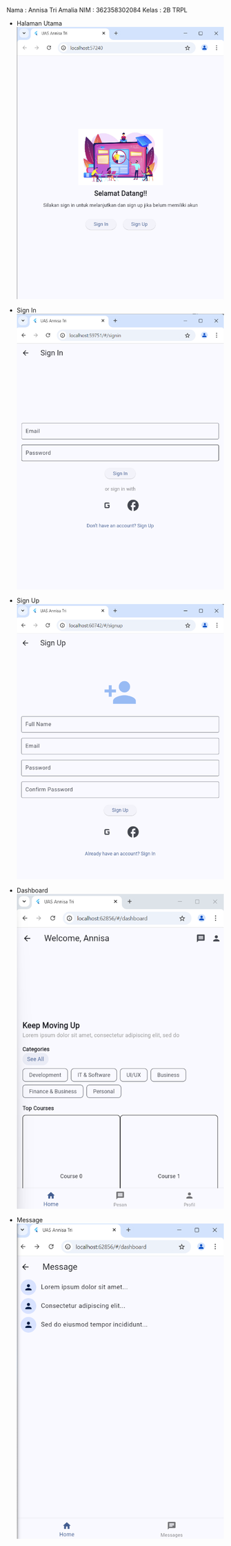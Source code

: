 Nama    : Annisa Tri Amalia
NIM     : 362358302084
Kelas   : 2B TRPL

- Halaman Utama
![1](image/1.png)

- Sign In
![2](image/2.png)

- Sign Up
![3](image/3.png)

- Dashboard 
![4](image/4.png)

- Message
![5](image/5.png)